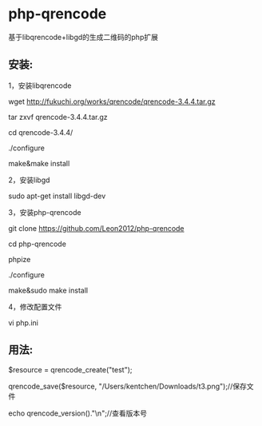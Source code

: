 # php-qrencode

基于libqrencode+libgd的生成二维码的php扩展


## 安装:

1，安装libqrencode

wget http://fukuchi.org/works/qrencode/qrencode-3.4.4.tar.gz

tar zxvf qrencode-3.4.4.tar.gz

cd qrencode-3.4.4/

./configure

make&make install

2，安装libgd

sudo apt-get install libgd-dev

3，安装php-qrencode

git clone https://github.com/Leon2012/php-qrencode

cd php-qrencode

phpize

./configure

make&sudo make install

4，修改配置文件

vi php.ini


## 用法:

$resource = qrencode_create("test");

qrencode_save($resource, "/Users/kentchen/Downloads/t3.png");//保存文件

echo qrencode_version()."\n";//查看版本号